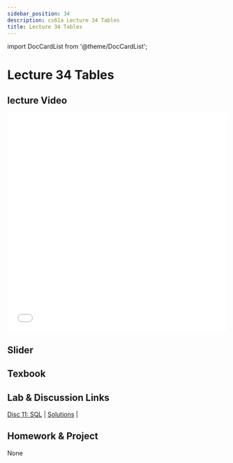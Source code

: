 ```yaml
---
sidebar_position: 34
description: cs61a Lecture 34 Tables
title: Lecture 34 Tables
---
```


import DocCardList from '@theme/DocCardList';


# Lecture 34 Tables
## lecture Video

<iframe src="//player.bilibili.com/player.html?aid=277746636&bvid=BV17c411f78k&cid=1311465503&p=1&high_quality=1&danmaku=0" scrolling="no" border="0" frameborder="no" framespacing="0" allowfullscreen="true" allowfullscreen="allowfullscreen" width="100%" height="500" scrolling="no" frameborder="0" sandbox="allow-top-navigation allow-same-origin allow-forms allow-scripts"> </iframe>

## Slider

## Texbook


## Lab & Discussion Links
[Disc 11: SQL](../dis/disc11.md) | [Solutions](../dis/sol-disc11.md) | 

## Homework & Project
None


<DocCardList />

